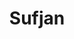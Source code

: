 ---
title: Sufjan
crosslinks:
- indieheads
- sufjanstevens
- mathrock
- OutOfTheLoop
- space
- CrossStitch
- BudgetAudiophile
- The_Pangelican
---